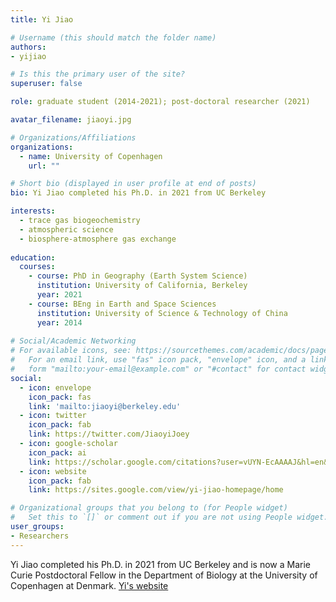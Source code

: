 ```yaml
---
title: Yi Jiao

# Username (this should match the folder name)
authors:
- yijiao

# Is this the primary user of the site?
superuser: false

role: graduate student (2014-2021); post-doctoral researcher (2021)

avatar_filename: jiaoyi.jpg

# Organizations/Affiliations
organizations:
  - name: University of Copenhagen
    url: ""

# Short bio (displayed in user profile at end of posts)
bio: Yi Jiao completed his Ph.D. in 2021 from UC Berkeley

interests:
  - trace gas biogeochemistry
  - atmospheric science
  - biosphere-atmosphere gas exchange
  
education:
  courses:
    - course: PhD in Geography (Earth System Science)
      institution: University of California, Berkeley
      year: 2021
    - course: BEng in Earth and Space Sciences
      institution: University of Science & Technology of China
      year: 2014
      
# Social/Academic Networking
# For available icons, see: https://sourcethemes.com/academic/docs/page-builder/#icons
#   For an email link, use "fas" icon pack, "envelope" icon, and a link in the
#   form "mailto:your-email@example.com" or "#contact" for contact widget.
social:
  - icon: envelope
    icon_pack: fas
    link: 'mailto:jiaoyi@berkeley.edu'
  - icon: twitter
    icon_pack: fab
    link: https://twitter.com/JiaoyiJoey
  - icon: google-scholar
    icon_pack: ai
    link: https://scholar.google.com/citations?user=vUYN-EcAAAAJ&hl=en&authuser=1
  - icon: website
    icon_pack: fab
    link: https://sites.google.com/view/yi-jiao-homepage/home

# Organizational groups that you belong to (for People widget)
#   Set this to `[]` or comment out if you are not using People widget.
user_groups:
- Researchers
---
```


Yi Jiao completed his Ph.D. in 2021 from UC Berkeley and is now a Marie Curie Postdoctoral Fellow in the Department of Biology at the University of Copenhagen at Denmark.  [Yi's website](https://sites.google.com/view/yi-jiao-homepage/home)
